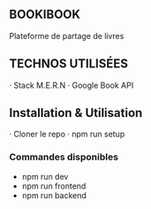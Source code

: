 ## BOOKIBOOK

Plateforme de partage de livres

## TECHNOS UTILISÉES

· Stack M.E.R.N
· Google Book API

## Installation & Utilisation
· Cloner le repo
· npm run setup

### Commandes disponibles

- npm run dev
- npm run frontend
- npm run backend

